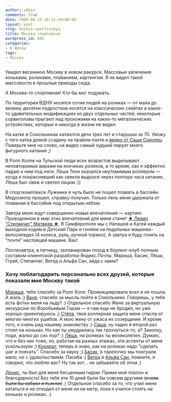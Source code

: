```yaml
---
author: admin
comments: true
date: 2009-04-15 16:51:49+00:00
layout: post
slug: moskva-sportivnaya
title: Москва спортивная
wordpress_id: 685
categories:
- О жизни
tags:
- Москва
---
```


Увидел весеннюю Москву в новом ракурсе. Массовые увлечения коньками, роликами, плаванием, картингом. Я не видел такой массовости в прошлые приезды сюда.

А Москва-то спортивная! Кто бы мог подумать.

<!-- more -->

По территории ВДНХ носятся сотни людей на роликах — от мала до велика; десятки подростков носятся на классических  скейтах и каких-то удивительных модификациях из двух отдельных частей; некоторые сорвиголовы прыгают над прохожими на каких-то металлических устройствах, которые я никогда в жизни не видел.

На катке в Сокольниках катаются дети трех лет и старушки за 70. Увожу с того катка домой ссадину на правом локте и [видео от Саши Соколец](http://video.yandex.ru/users/alsun/view/25/). Поверьте мне на слово, на видео самый худший пируэт моего фигурного катания ;)

В Ролл Холле на Тульской люди всех возрастов выделывают неповторимые виражи на кончиках роликов, в то время, как я эффектно падаю к ним под ноги. Леша Тенн оказался неутомимым роллером — когда я покрасневший как свекла выдохся через полтора часа катания, Лёша был свеж и светел лицом :))

В спорткомплексе Лужники я чуть было не пошел плавать в бассейн. Медосмотр прошел, справку получил. Только лень меня удержала от плавания в бассейне под открытым небом.

Завтра меня ждут совершенно новые впечатления — картинг. Проводником в мир этих впечатлений для меня станет [★ Левин "Степанчег" Матвеев ★](http://levin-matveev.ya.ru/). В Симферополе мы с Наташей и Катей каждый выходной ходим в Детский Парк и гоняем на педальных машинко-велосипедах (4 колеса, руль, ручной тормоз). А завтра я буду гонять на "почти" настоящей машине. Вах!

Послезавтра, в пятницу, запланирован поход в боулинг-клуб полным составом клиентской разработки Яндекс.Почты. Мариша, Басик, Лёша, Ггрей, Степанчег, Вегед и Альфа Сан, айда с нами?




### Хочу поблагодарить персонально всех друзей, которые показали мне Москву такой


[Мариша](http://panfilovamarina.ya.ru), тебе спасибо за Ролл Холл. Проинициировала всех и не пошла. А жаль ;)
[Ваня](http://shirokoff.ya.ru/), спасибо за мысль  пойти в Сокольники. Говоришь, у тебя есть фотки меня на льду? :) Отдельное спасибо Жене за виртуальную экскурсию по Воробьевым Горам — я там еще не бродил, но уже хорошо ориентируюсь ;)
[Стёпа](http://sreznikov.blogspot.com), твоя роллерная защита меня спасла от многих-многих ушибов. А мою жену от ужаса их созерцания. И кроме того, я очень рад нашему знакомству ;)
[Саша](http://alsun.ya.ru/), ну ладно я второй раз стоял на коньках. Но как ты умудрилась так грохнуться-то, а? Заколку, поди, жалко до сих пор? ;)
[Лёша](http://lynn.ru/), на роликах ты великолепен. Думаю, что и без них тоже, но, работая на разных этажах, эти аспекты от меня ускользнули ;)
[Кондрат](http://remha-v.ya.ru/), теперь я знаю, как на роликах надо "сделать шаг и поехать". Спасибо за науку ;)
[Басик](http://basvasilich.ya.ru), в тарелочку мы поиграли мало, но с удовольствием. Пасиба :)
[Вегед](http://veged.ya.ru/) и [Альфа Сан](http://alpha-san.ya.ru/), помните, я говорил, что люблю вас? Ну так вот... не забывайте об этом ;)


[Денис](htp://elweden.ya.ru), ты был для меня бесценным гидом. Прими мой поклон и благодарность! Без тебя эти 10 дней были бы совсем другими <del>(снова были бы кабаки и пьянки)</del> ;) Отдельное спасибо за то, что учил меня кататься и не отходил от меня ни на метр, пока я учился стоять на коньках и роликах. :)
